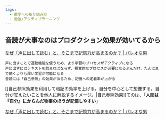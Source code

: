 ```yaml
---
tags:
  - 数学への取り組み方
  - 勉強/アクティブラーニング
---
```

## 音読が大事なのはプロダクション効果が効いてるから

[なぜ「声に出して読む」と、そこまで記憶力が高まるのか？ | パレオな男](https://yuchrszk.blogspot.com/2017/12/blog-post_13.html)

```
声に出すことで運動機能を使うため、より学習のプロセスがアクティブになる
声に出すにはテキストを読まねばならず、視覚的なプロセスが必要になるぶんだけ、たんに耳で聴くよりも深い学習が可能になる
音読には「自己参照」の効果があるため、記憶への定着率が上がる
```

[[自己参照効果を利用して暗記の効率を上げる。自分を中心として想像する。自分が覚えたいことを他人に解説するイメージ。|自己参照効果]]てのは、「**人間は『自分』にからんだ物事のほうが記憶しやすい**」

[なぜ「声に出して読む」と、そこまで記憶力が高まるのか？ | パレオな男](https://yuchrszk.blogspot.com/2017/12/blog-post_13.html)